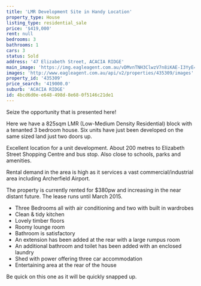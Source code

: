 ```yaml
---
title: 'LMR Development Site in Handy Location'
property_type: House
listing_type: residential_sale
price: '$419,000'
rent: null
bedrooms: 3
bathrooms: 1
cars: 3
status: Sold
address: '47 Elizabeth Street, ACACIA RIDGE'
main_image: 'https://img.eagleagent.com.au/vDMvnTNH3ClwzV7n8iKAE-I3YyE=/1280x854/smart/https://s3-us-west-2.amazonaws.com/eagleagent-orig/images/6823059/117734291-image-M.jpg'
images: 'http://www.eagleagent.com.au/api/v2/properties/435309/images'
property_id: '435309'
price_search: '419000.0'
suburb: 'ACACIA RIDGE'
id: 4bcd6d0e-e648-498d-8e68-0f5146c21de1
---
```

Seize the opportunity that is presented here!

Here we have a 825sqm LMR (Low-Medium Density Residential) block with a tenanted 3 bedroom house. Six units have just been developed on the same sized land just two doors up.

Excellent location for a unit development. About 200 metres to Elizabeth Street Shopping Centre and bus stop. Also close to schools, parks and amenities.

Rental demand in the area is high as it services a vast commercial/industrial area including Archerfield Airport.

The property is currently rented for $380pw and increasing in the near distant future. The lease runs until March 2015.

*  Three Bedrooms all with air conditioning and two with built in wardrobes
*  Clean & tidy kitchen
*  Lovely timber floors
*  Roomy lounge room
*  Bathroom is satisfactory
*  An extension has been added at the rear with a large rumpus room
*  An additional bathroom and toilet has been added with an enclosed laundry
*  Shed with power offering three car accommodation
*  Entertaining area at the rear of the house

Be quick on this one as it will be quickly snapped up.